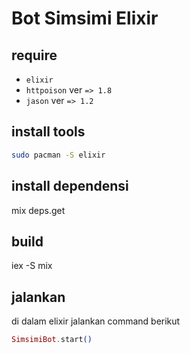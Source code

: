 # Bot Simsimi Elixir

## require

- `elixir`
- `httpoison` ver `=> 1.8`
- `jason` ver `=> 1.2`

## install tools

```bash
sudo pacman -S elixir
```

## install dependensi

mix deps.get

## build

iex -S mix

## jalankan

di dalam elixir jalankan command berikut

```elixir
SimsimiBot.start()
```
